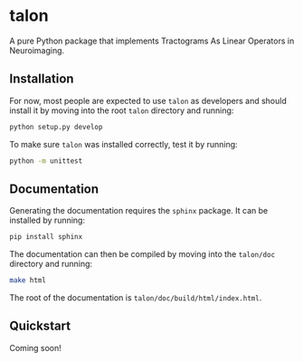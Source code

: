 # talon
A pure Python package that implements Tractograms As Linear Operators in 
Neuroimaging.

## Installation

For now, most people are expected to use `talon` as developers and should
 install it by moving into the root `talon` directory and running:
```bash
python setup.py develop
```
To make sure `talon` was installed correctly, test it by running:
```bash
python -m unittest
```

## Documentation

Generating the documentation requires the `sphinx` package.
It can be installed by running:
```bash
pip install sphinx
```

The documentation can then be compiled by moving into the `talon/doc` directory and running:
```bash
make html
```

The root of the documentation is `talon/doc/build/html/index.html`.

## Quickstart

Coming soon!

